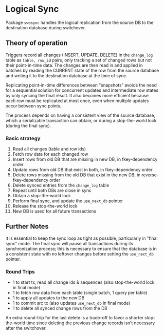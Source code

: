# Logical Sync

Package `swosync` handles the logical replication from the source DB to the destination database during switchover.

## Theory of operation

Triggers record all changes (INSERT, UPDATE, DELETE) in the `change_log` table as `table, row_id` pairs, only tracking a set of changed rows but not their point-in-time data. The changes are then read in and applied in batches by reading the CURRENT state of the row from the source database and writing it to the destination database at the time of sync.

Replicating point-in-time differences between "snapshots" avoids the need for a sequential solution for concurrent updates and intermediate row states by only syncing the final result. It also becomes more efficient because each row must be replicated at most once, even when multiple updates occur between sync points.

The process depends on having a consistent view of the source database, which a serializable transaction can obtain, or during a stop-the-world lock (during the final sync).

### Basic strategy

1. Read all changes (table and row ids)
2. Fetch row data for each changed row
3. Insert rows from old DB that are missing in new DB, in fkey-dependency order
4. Update rows from old DB that exist in both, in fkey-dependency order
5. Delete rows missing from the old DB that exist in the new DB, in reverse-fkey-dependency order
6. Delete synced entries from the `change_log` table
7. Repeat until both DBs are close in sync
8. Obtain a stop-the-world lock
9. Perform final sync, and update the `use_next_db` pointer
10. Release the stop-the-world lock
11. New DB is used for all future transactions

## Further Notes

It is essential to keep the sync loop as tight as possible, particularly in "final sync" mode. The final sync will pause all transactions during its synchronization process; this is necessary to ensure that the database is in a consistent state with no leftover changes before setting the `use_next_db` pointer.

### Round Trips

- 1 to start tx, read all change ids & sequences (also stop-the-world lock in final mode)
- 1 to fetch row data from each table (single batch, 1 query per table)
- 1 to apply all updates to the new DB
- 1 to commit src tx (also updates `use_next_db` in final mode)
- 1 to delete all synced change rows from the DB

An extra round-trip for the last delete is a trade-off to favor a shorter stop-the-world time since deleting the previous change records isn't necessary after the switchover.
